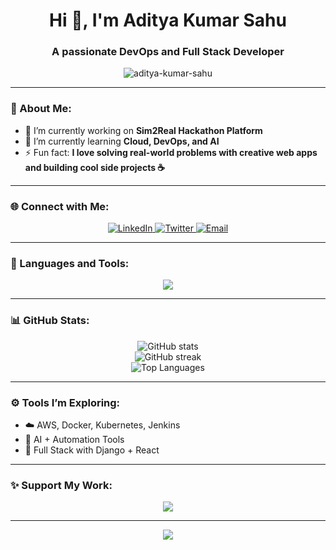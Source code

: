 <!-- PROFILE README FOR ADITYA KUMAR SAHU -->
<h1 align="center">Hi 👋, I'm Aditya Kumar Sahu</h1>
<h3 align="center">A passionate DevOps and Full Stack Developer</h3>

<p align="center">
  <img src="https://komarev.com/ghpvc/?username=aditya-kumar-sahu&label=Profile%20Views&color=0e75b6&style=flat" alt="aditya-kumar-sahu" />
</p>

---

### 💫 About Me:
- 🔭 I’m currently working on **Sim2Real Hackathon Platform**  
- 🌱 I’m currently learning **Cloud, DevOps, and AI**  
- ⚡ Fun fact: **I love solving real-world problems with creative web apps and building cool side projects ☕**

---

### 🌐 Connect with Me:
<p align="center">
  <a href="https://www.linkedin.com/in/aditya-kumar-sahu-b238a928b/" target="_blank">
    <img src="https://img.shields.io/badge/LinkedIn-blue?logo=linkedin&logoColor=white" alt="LinkedIn"/>
  </a>
  <a href="https://x.com/KumarAditya1441" target="_blank">
    <img src="https://img.shields.io/badge/Twitter-1DA1F2?logo=twitter&logoColor=white" alt="Twitter"/>
  </a>
  <a href="mailto:10c13adityakumarsahu@gmail.com" target="_blank">
    <img src="https://img.shields.io/badge/Gmail-D14836?logo=gmail&logoColor=white" alt="Email"/>
  </a>
</p>

---

### 🧰 Languages and Tools:
<p align="center">
  <img src="https://skillicons.dev/icons?i=js,html,css,python,mysql,postgres,docker,git,vscode,linux,django" />
</p>

---

### 📊 GitHub Stats:
<p align="center">
  <img src="https://github-readme-stats.vercel.app/api?username=aditya-kumar-sahu&show_icons=true&theme=tokyonight" alt="GitHub stats" /><br/>
  <img src="https://github-readme-streak-stats.herokuapp.com/?user=aditya-kumar-sahu&theme=tokyonight" alt="GitHub streak" /><br/>
  <img src="https://github-readme-stats.vercel.app/api/top-langs/?username=aditya-kumar-sahu&layout=compact&theme=tokyonight" alt="Top Languages" />
</p>

---

### ⚙️ Tools I’m Exploring:
- ☁️ AWS, Docker, Kubernetes, Jenkins  
- 🧠 AI + Automation Tools  
- 🧩 Full Stack with Django + React  

---

### ✨ Support My Work:
<p align="center">
  <a href="https://www.buymeacoffee.com/aditya1441" target="_blank">
    <img src="https://img.shields.io/badge/Buy%20Me%20a%20Coffee-FFDD00?logo=buy-me-a-coffee&logoColor=black" />
  </a>
</p>

---

<p align="center">
  <img src="https://capsule-render.vercel.app/api?type=waving&color=0:00c6ff,100:0072ff&height=120&section=footer"/>
</p>
